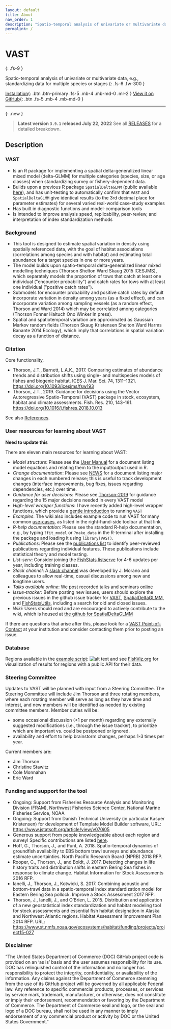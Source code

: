 ```yaml
---
layout: default
title: About
nav_order: 1
description: "Spatio-temporal analysis of univariate or multivariate data, e.g., standardizing data for multiple species or stages"
permalink: /
---
```



# VAST
{: .fs-9 }

Spatio-temporal analysis of univariate or multivariate data, e.g., standardizing data for multiple species or stages
{: .fs-6 .fw-300 }

[Installation](#installation){: .btn .btn-primary .fs-5 .mb-4 .mb-md-0 .mr-2 } [View it on GitHub](https://github.com/James-Thorson-NOAA/VAST){: .btn .fs-5 .mb-4 .mb-md-0 }

---

{: .new }
> **Latest version `3.9.1` released July 22, 2022**
> See all [RELEASES](https://github.com/James-Thorson-NOAA/VAST/releases) for a detailed breakdown.


## Description

### VAST

* Is an R package for implementing a spatial delta-generalized linear mixed model (delta-GLMM) for multiple categories (species, size, or age classes) when standardizing survey or fishery-dependent data.
* Builds upon a previous R package `SpatialDeltaGLMM` (public available [here](https://github.com/nwfsc-assess/geostatistical_delta-GLMM)), and has unit-testing to automatically confirm that `VAST` and `SpatialDeltaGLMM` give identical results (to the 3rd decimal place for parameter estimates) for several varied real-world case-study examples
* Has built in diagnostic functions and model-comparison tools
* Is intended to improve analysis speed, replicability, peer-review, and interpretation of index standardization methods

### Background

* This tool is designed to estimate spatial variation in density using spatially referenced data, with the goal of habitat associations (correlations among species and with habitat) and estimating total abundance for a target species in one or more years.
* The model builds upon spatio-temporal delta-generalized linear mixed modelling techniques (Thorson Shelton Ward Skaug 2015 ICESJMS), which separately models the proportion of tows that catch at least one individual ("encounter probability") and catch rates for tows with at least one individual ("positive catch rates").
* Submodels for encounter probability and positive catch rates by default incorporate variation in density among years (as a fixed effect), and can incorporate variation among sampling vessels (as a random effect, Thorson and Ward 2014) which may be correlated among categories (Thorson Fonner Haltuch Ono Winker In press).
* Spatial and spatiotemporal variation are approximated as Gaussian Markov random fields (Thorson Skaug Kristensen Shelton Ward Harms Banante 2014 Ecology), which imply that correlations in spatial variation decay as a function of distance.

### Citation

Core functionality,
* Thorson, J.T., Barnett, L.A.K., 2017. Comparing estimates of abundance trends and distribution shifts using single- and multispecies models of fishes and biogenic habitat. ICES J. Mar. Sci. 74, 1311–1321. https://doi.org/10.1093/icesjms/fsw193
* Thorson, J.T., 2019. Guidance for decisions using the Vector Autoregressive Spatio-Temporal (VAST) package in stock, ecosystem, habitat and climate assessments. Fish. Res. 210, 143–161. https://doi.org/10.1016/j.fishres.2018.10.013

See also [References](/References).


### User resources for learning about VAST

**Need to update this**

There are eleven main resources for learning about VAST:

*  *Model structure*:  Please see the [User Manual](https://github.com/James-Thorson/VAST/blob/master/manual/VAST_model_structure.pdf) for a document listing model equations and relating them to the input/output used in R.
*  *Change documentation*:  Please see [NEWS](https://github.com/James-Thorson/VAST/blob/master/manual/NEWS.pdf) for a document listing major changes in each numbered release; this is useful to track development changes (interface improvements, bug fixes, issues regarding dependencies, etc.) over time. 
*  *Guidance for user decisions*:  Please see [Thorson-2019](https://www.sciencedirect.com/science/article/abs/pii/S0165783618302820) for guidance regarding the 15 major decisions needed in every VAST model
*  *High-level wrapper functions*:  I have recently added high-level wrapper functions, which provide a [gentle introduction](https://github.com/James-Thorson/VAST/wiki/Simple-example) to running `VAST`
*  *Examples*:  The wiki also includes example code to run VAST for many common [use-cases](https://github.com/James-Thorson-NOAA/VAST/wiki), as listed in the right-hand-side toolbar at that link.
*  *R-help documentation*:  Please see the standard R-help documentation, e.g., by typing `?fit_model` or `?make_data` in the R-terminal after installing the package and loading it using `library(VAST)`.
*  *Publications*:  Please see the [publications list](https://github.com/nwfsc-assess/geostatistical_delta-GLMM/wiki/Applications) to identify peer-reviewed publications regarding individual features.  These publications include statistical theory and model testing.
*  *List-serv*: Consider joining the [FishStats listserve](https://groups.google.com/forum/#!forum/fishstats-listserv) for 4-6 updates per year, including training classes.
*  *Slack channel*:  A [slack channel](https://join.slack.com/t/vastsupportgroup/shared_invite/zt-18zyad1zl-dLQKYE3kOPI~n~h7PM6coA) was developed by J. Morano and colleagues to allow real-time, casual discussions among new and longtime users.
*  *Talks available online*:  We post recorded talks and seminars [online](https://www.youtube.com/channel/UCNgFcss1X9Hgox3eWSTRI3Q/)
*  *Issue-tracker*:  Before posting new issues, users should explore the previous issues in the github issue tracker for [VAST](https://github.com/James-Thorson/VAST/issues), [SpatialDeltaGLMM](https://github.com/nwfsc-assess/geostatistical_delta-GLMM/issues), and [FishStatsUtils](https://github.com/james-thorson/FishStatsUtils/issues), including a search for old and closed issues.
*  *Wiki*:  Users should read and are encouraged to actively contribute to the wiki, which is housed at [the github for SpatialDeltaGLMM](https://github.com/nwfsc-assess/geostatistical_delta-GLMM/wiki)

If there are questions that arise after this, please look for a [VAST Point-of-Contact](https://docs.google.com/spreadsheets/d/1YfYeHHTLwHPxh_5jz4_-hhaRd4gbTq-Cvmii84vxWw0/edit) at your institution and consider contacting them prior to posting an issue.


### Database

Regions available in the [example script](https://github.com/james-thorson/VAST/blob/master/examples/Example--simple.R):
![alt text](https://github.com/nwfsc-assess/geostatistical_delta-GLMM/raw/master/examples/global_coverage.png "Global data coverage")
and see [FishViz.org](http://www.FishViz.org) for visualization of results for regions with a public API for their data.

### Steering Committee

Updates to VAST will be planned with input from a Steering Committee. The Steering Committee will include Jim Thorson and three rotating members, where each rotating member will serve as long as they have time and interest, and new members will be identified as needed by existing committee members. Member duties will be:

* some occasional discussion (<1 per month) regarding any externally suggested modifications (i.e., through the issue tracker), to prioritize which are important vs. could be postponed or ignored.
* availability and effort to help brainstorm changes, perhaps 1-3 times per year.

Current members are:

* Jim Thorson
* Christine Stawitz
* Cole Monnahan
* Eric Ward


### Funding and support for the tool

* Ongoing:  Support from Fisheries Resource Analysis and Monitoring Division (FRAM), Northwest Fisheries Science Center, National Marine Fisheries Service, NOAA
* Ongoing:  Support from Danish Technical University (in particular Kasper Kristensen) for  development of Template Model Builder software, URL: https://www.jstatsoft.org/article/view/v070i05
* Generous support from people knowledgeable about each region and survey! Specific contributions are listed [here](https://github.com/nwfsc-assess/geostatistical_delta-GLMM/blob/master/shiny/Acknowledgements_for_regional_inputs.csv).
* Hoff, G., Thorson, J., and Punt, A.  2018. Spatio-temporal dynamics of groundfish availability to EBS bottom trawl surveys and abundance estimate uncertainties.  North Pacific Research Board (NPRB) 2018 RFP.   
* Rooper, C., Thorson, J., and Boldt, J.  2017. Detecting changes in life history traits and distribution shifts in eastern Bering Sea fishes in response to climate change.  Habitat Information for Stock Assessments 2016 RFP.  
* Ianelli, J., Thorson, J., Kotwicki, S. 2017. Combining acoustic and bottom-trawl data in a spatio-temporal index standardization model for Eastern Bering Sea pollock.  Improve a Stock Assessment 2017 RFP. 
* Thorson, J., Ianelli, J., and O’Brien, L.  2015.  Distribution and application of a new geostatistical index standardization and habitat modeling tool for stock assessments and essential fish habitat designation in Alaska and Northwest Atlantic regions.  Habitat Assessment Improvement Plan 2014 RFP.  URL: https://www.st.nmfs.noaa.gov/ecosystems/habitat/funding/projects/project15-027


### Disclaimer

“The United States Department of Commerce (DOC) GitHub project code is provided on an ‘as is’ basis and the user assumes responsibility for its use. DOC has relinquished control of the information and no longer has responsibility to protect the integrity, confidentiality, or availability of the information. Any claims against the Department of Commerce stemming from the use of its GitHub project will be governed by all applicable Federal law. Any reference to specific commercial products, processes, or services by service mark, trademark, manufacturer, or otherwise, does not constitute or imply their endorsement, recommendation or favoring by the Department of Commerce. The Department of Commerce seal and logo, or the seal and logo of a DOC bureau, shall not be used in any manner to imply endorsement of any commercial product or activity by DOC or the United States Government.”
